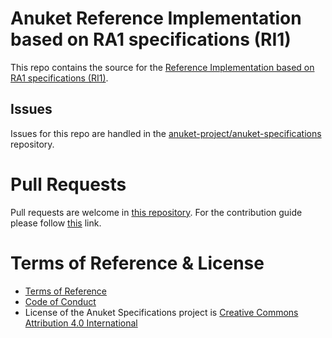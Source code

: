 # Anuket Reference Implementation based on RA1 specifications (RI1)

This repo contains the source for the
[Reference Implementation based on RA1 specifications (RI1)](https://cntt.readthedocs.io/projects/ri1/en/latest/index.html).

## Issues

Issues for this repo are handled in the
[anuket-project/anuket-specifications](https://github.com/anuket-project/anuket-specifications/issues) repository. 

# Pull Requests

Pull requests are welcome in [this repository](https://github.com/anuket-project/RI1/pulls). For the contribution guide
please follow [this](https://github.com/anuket-project/anuket-specifications/blob/master/CONTRIBUTING.rst) link.

# Terms of Reference & License

-  [Terms of Reference](https://github.com/anuket-project/anuket-specifications/blob/master/doc/GSMA_CNTT_Terms_of_Reference.pdf)
-  [Code of Conduct](https://github.com/anuket-project/anuket-specifications/blob/master/doc/CODE_OF_CONDUCT.rst)
-  License of the Anuket Specifications project is [Creative Commons Attribution 4.0 International](https://creativecommons.org/licenses/by/4.0/legalcode)

